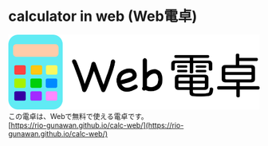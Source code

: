 # calculator in web (Web電卓)
![タイトル画像](./images/title.png)
この電卓は、Webで無料で使える電卓です。  
[https://rio-gunawan.github.io/calc-web/](https://rio-gunawan.github.io/calc-web/)
